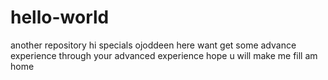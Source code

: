 # hello-world
another repository
hi specials ojoddeen here want get some advance experience through your advanced experience hope u will make me fill am home

